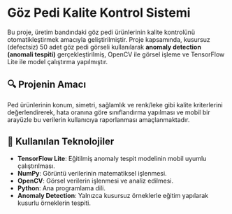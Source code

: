 # Göz Pedi Kalite Kontrol Sistemi

Bu proje, üretim bandındaki göz pedi ürünlerinin kalite kontrolünü otomatikleştirmek amacıyla geliştirilmiştir. Proje kapsamında, kusursuz (defectsiz) 50 adet göz pedi görseli kullanılarak **anomaly detection (anomali tespiti)** gerçekleştirilmiş, OpenCV ile görsel işleme ve TensorFlow Lite ile model çalıştırma yapılmıştır.

## 🔍 Projenin Amacı

Ped ürünlerinin konum, simetri, sağlamlık ve renk/leke gibi kalite kriterlerini değerlendirerek, hata oranına göre sınıflandırma yapılması ve mobil bir arayüzle bu verilerin kullanıcıya raporlanması amaçlanmaktadır.

## 🧠 Kullanılan Teknolojiler

- **TensorFlow Lite**: Eğitilmiş anomaly tespit modelinin mobil uyumlu çalıştırılması.
- **NumPy**: Görüntü verilerinin matematiksel işlenmesi.
- **OpenCV**: Görsel verilerin işlenmesi ve analiz edilmesi.
- **Python**: Ana programlama dili.
- **Anomaly Detection**: Yalnızca kusursuz örneklerle eğitim yapılarak kusurlu örneklerin tespiti.



